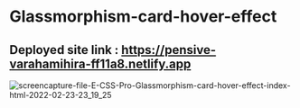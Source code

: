 # Glassmorphism-card-hover-effect
## Deployed site link : https://pensive-varahamihira-ff11a8.netlify.app

![screencapture-file-E-CSS-Pro-Glassmorphism-card-hover-effect-index-html-2022-02-23-23_19_25](https://user-images.githubusercontent.com/56106201/155377388-655a6259-06ff-492d-9256-00144e34df97.png)
